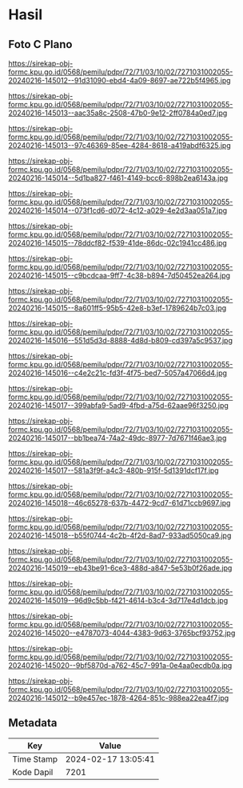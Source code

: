 # Hasil

## Foto C Plano

https://sirekap-obj-formc.kpu.go.id/0568/pemilu/pdpr/72/71/03/10/02/7271031002055-20240216-145012--91d31090-ebd4-4a09-8697-ae722b5f4965.jpg

https://sirekap-obj-formc.kpu.go.id/0568/pemilu/pdpr/72/71/03/10/02/7271031002055-20240216-145013--aac35a8c-2508-47b0-9e12-2ff0784a0ed7.jpg

https://sirekap-obj-formc.kpu.go.id/0568/pemilu/pdpr/72/71/03/10/02/7271031002055-20240216-145013--97c46369-85ee-4284-8618-a419abdf6325.jpg

https://sirekap-obj-formc.kpu.go.id/0568/pemilu/pdpr/72/71/03/10/02/7271031002055-20240216-145014--5d1ba827-f461-4149-bcc6-898b2ea6143a.jpg

https://sirekap-obj-formc.kpu.go.id/0568/pemilu/pdpr/72/71/03/10/02/7271031002055-20240216-145014--073f1cd6-d072-4c12-a029-4e2d3aa051a7.jpg

https://sirekap-obj-formc.kpu.go.id/0568/pemilu/pdpr/72/71/03/10/02/7271031002055-20240216-145015--78ddcf82-f539-41de-86dc-02c1941cc486.jpg

https://sirekap-obj-formc.kpu.go.id/0568/pemilu/pdpr/72/71/03/10/02/7271031002055-20240216-145015--c9bcdcaa-9ff7-4c38-b894-7d50452ea264.jpg

https://sirekap-obj-formc.kpu.go.id/0568/pemilu/pdpr/72/71/03/10/02/7271031002055-20240216-145015--8a601ff5-95b5-42e8-b3ef-1789624b7c03.jpg

https://sirekap-obj-formc.kpu.go.id/0568/pemilu/pdpr/72/71/03/10/02/7271031002055-20240216-145016--551d5d3d-8888-4d8d-b809-cd397a5c9537.jpg

https://sirekap-obj-formc.kpu.go.id/0568/pemilu/pdpr/72/71/03/10/02/7271031002055-20240216-145016--c4e2c21c-fd3f-4f75-bed7-5057a47066d4.jpg

https://sirekap-obj-formc.kpu.go.id/0568/pemilu/pdpr/72/71/03/10/02/7271031002055-20240216-145017--399abfa9-5ad9-4fbd-a75d-62aae96f3250.jpg

https://sirekap-obj-formc.kpu.go.id/0568/pemilu/pdpr/72/71/03/10/02/7271031002055-20240216-145017--bb1bea74-74a2-49dc-8977-7d7671f46ae3.jpg

https://sirekap-obj-formc.kpu.go.id/0568/pemilu/pdpr/72/71/03/10/02/7271031002055-20240216-145017--581a3f9f-a4c3-480b-915f-5d1391dcf17f.jpg

https://sirekap-obj-formc.kpu.go.id/0568/pemilu/pdpr/72/71/03/10/02/7271031002055-20240216-145018--46c65278-637b-4472-9cd7-61d71ccb9697.jpg

https://sirekap-obj-formc.kpu.go.id/0568/pemilu/pdpr/72/71/03/10/02/7271031002055-20240216-145018--b55f0744-4c2b-4f2d-8ad7-933ad5050ca9.jpg

https://sirekap-obj-formc.kpu.go.id/0568/pemilu/pdpr/72/71/03/10/02/7271031002055-20240216-145019--eb43be91-6ce3-488d-a847-5e53b0f26ade.jpg

https://sirekap-obj-formc.kpu.go.id/0568/pemilu/pdpr/72/71/03/10/02/7271031002055-20240216-145019--96d9c5bb-f421-4614-b3c4-3d717e4d1dcb.jpg

https://sirekap-obj-formc.kpu.go.id/0568/pemilu/pdpr/72/71/03/10/02/7271031002055-20240216-145020--e4787073-4044-4383-9d63-3765bcf93752.jpg

https://sirekap-obj-formc.kpu.go.id/0568/pemilu/pdpr/72/71/03/10/02/7271031002055-20240216-145020--9bf5870d-a762-45c7-991a-0e4aa0ecdb0a.jpg

https://sirekap-obj-formc.kpu.go.id/0568/pemilu/pdpr/72/71/03/10/02/7271031002055-20240216-145012--b9e457ec-1878-4264-851c-988ea22ea4f7.jpg


## Metadata

| Key        | Value               |
| ---------- | ------------------- |
| Time Stamp | 2024-02-17 13:05:41 |
| Kode Dapil | 7201                |



